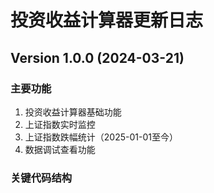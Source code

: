 # 投资收益计算器更新日志

## Version 1.0.0 (2024-03-21)

### 主要功能
1. 投资收益计算器基础功能
2. 上证指数实时监控
3. 上证指数跌幅统计（2025-01-01至今）
4. 数据调试查看功能

### 关键代码结构
